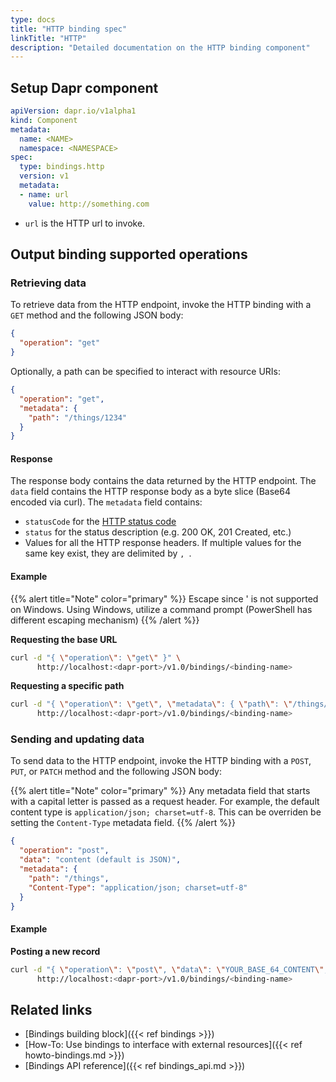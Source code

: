 ```yaml
---
type: docs
title: "HTTP binding spec"
linkTitle: "HTTP"
description: "Detailed documentation on the HTTP binding component"
---
```


## Setup Dapr component

```yaml
apiVersion: dapr.io/v1alpha1
kind: Component
metadata:
  name: <NAME>
  namespace: <NAMESPACE>
spec:
  type: bindings.http
  version: v1
  metadata:
  - name: url
    value: http://something.com
```

- `url` is the HTTP url to invoke.

## Output binding supported operations

### Retrieving data

To retrieve data from the HTTP endpoint, invoke the HTTP binding with a `GET` method and the following JSON body:

```json
{
  "operation": "get"
}
```

Optionally, a path can be specified to interact with resource URIs:

```json
{
  "operation": "get",
  "metadata": {
    "path": "/things/1234"
  }
}
```

#### Response

The response body contains the data returned by the HTTP endpoint.  The `data` field contains the HTTP response body as a byte slice (Base64 encoded via curl). The `metadata` field contains:

* `statusCode` for the [HTTP status code](https://www.w3.org/Protocols/rfc2616/rfc2616-sec10.html)
* `status` for the status description (e.g. 200 OK, 201 Created, etc.)
* Values for all the HTTP response headers. If multiple values for the same key exist, they are delimited by `, `.

#### Example

{{% alert title="Note" color="primary" %}}
Escape since ' is not supported on Windows. Using Windows, utilize a command prompt (PowerShell has different escaping mechanism)
{{% /alert %}}

**Requesting the base URL**

```bash
curl -d "{ \"operation\": \"get\" }" \
      http://localhost:<dapr-port>/v1.0/bindings/<binding-name>
```

**Requesting a specific path**

```bash
curl -d "{ \"operation\": \"get\", \"metadata\": { \"path\": \"/things/1234\" } }" \
      http://localhost:<dapr-port>/v1.0/bindings/<binding-name>
```

### Sending and updating data

To send data to the HTTP endpoint, invoke the HTTP binding with a `POST`, `PUT`, or `PATCH` method and the following JSON body:

{{% alert title="Note" color="primary" %}}
Any metadata field that starts with a capital letter is passed as a request header.
For example, the default content type is `application/json; charset=utf-8`. This can be overriden be setting the `Content-Type` metadata field.
{{% /alert %}}

```json
{
  "operation": "post",
  "data": "content (default is JSON)",
  "metadata": {
    "path": "/things",
    "Content-Type": "application/json; charset=utf-8"
  }
}
```

#### Example

**Posting a new record**

```bash
curl -d "{ \"operation\": \"post\", \"data\": \"YOUR_BASE_64_CONTENT\", \"metadata\": { \"path\": \"/things\" } }" \
      http://localhost:<dapr-port>/v1.0/bindings/<binding-name>
```

## Related links
- [Bindings building block]({{< ref bindings >}})
- [How-To: Use bindings to interface with external resources]({{< ref howto-bindings.md >}})
- [Bindings API reference]({{< ref bindings_api.md >}})
